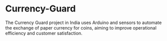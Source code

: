 # Currency-Guard
The Currency Guard project in India uses Arduino and sensors to automate the exchange of paper currency for coins, aiming to improve operational efficiency and customer satisfaction.
